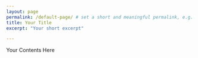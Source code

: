 ```yaml
---
layout: page
permalink: /default-page/ # set a short and meaningful permalink, e.g. /home/, /about/, etc.
title: Your Title
excerpt: "Your short excerpt"

---
```


Your Contents Here
